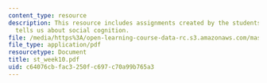 ```yaml
---
content_type: resource
description: This resource includes assignments created by the students on what Imitation
  tells us about social cognition.
file: /media/https%3A/open-learning-course-data-rc.s3.amazonaws.com/mas-965-relational-machines-spring-2005/c64076cbfac3250fc697c70a99b765a3_st_week10.pdf
file_type: application/pdf
resourcetype: Document
title: st_week10.pdf
uid: c64076cb-fac3-250f-c697-c70a99b765a3
---
```

